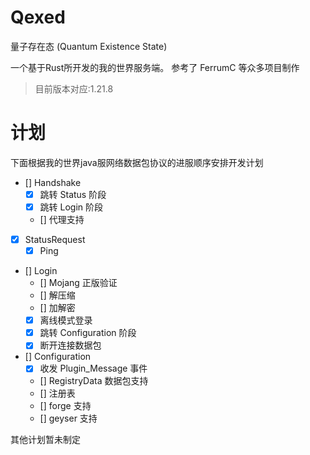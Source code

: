 # Qexed
量子存在态 (Quantum Existence State)

一个基于Rust所开发的我的世界服务端。
参考了 FerrumC 等众多项目制作
> 目前版本对应:1.21.8

# 计划
下面根据我的世界java服网络数据包协议的进服顺序安排开发计划
- [] Handshake
    - [x] 跳转 Status 阶段
    - [x] 跳转 Login 阶段
    - [] 代理支持
- [x] StatusRequest
    - [x] Ping
- [] Login
    - [] Mojang 正版验证
    - [] 解压缩
    - [] 加解密
    - [x] 离线模式登录
    - [x] 跳转 Configuration 阶段
    - [x] 断开连接数据包
- [] Configuration
    - [x] 收发 Plugin_Message 事件
    - [] RegistryData 数据包支持
    - [] 注册表
    - [] forge 支持
    - [] geyser 支持

其他计划暂未制定